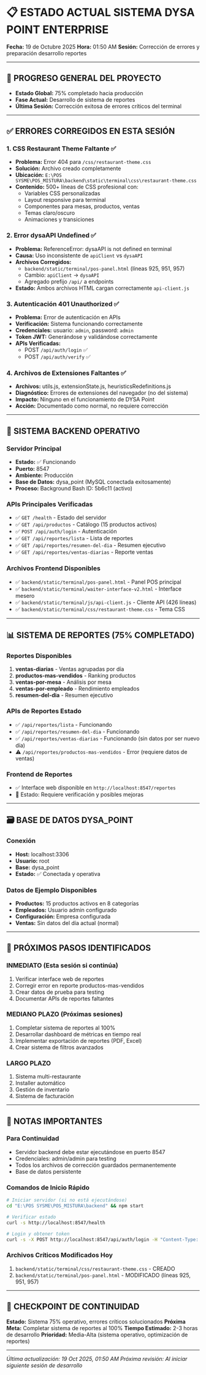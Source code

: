 # 📋 ESTADO ACTUAL SISTEMA DYSA POINT ENTERPRISE
**Fecha:** 19 de Octubre 2025
**Hora:** 01:50 AM
**Sesión:** Corrección de errores y preparación desarrollo reportes

---

## 🎯 PROGRESO GENERAL DEL PROYECTO
- **Estado Global:** 75% completado hacia producción
- **Fase Actual:** Desarrollo de sistema de reportes
- **Última Sesión:** Corrección exitosa de errores críticos del terminal

---

## ✅ ERRORES CORREGIDOS EN ESTA SESIÓN

### 1. **CSS Restaurant Theme Faltante** ✅
- **Problema:** Error 404 para `/css/restaurant-theme.css`
- **Solución:** Archivo creado completamente
- **Ubicación:** `E:\POS SYSME\POS_MISTURA\backend\static\terminal\css\restaurant-theme.css`
- **Contenido:** 500+ líneas de CSS profesional con:
  - Variables CSS personalizadas
  - Layout responsive para terminal
  - Componentes para mesas, productos, ventas
  - Temas claro/oscuro
  - Animaciones y transiciones

### 2. **Error dysaAPI Undefined** ✅
- **Problema:** ReferenceError: dysaAPI is not defined en terminal
- **Causa:** Uso inconsistente de `apiClient` vs `dysaAPI`
- **Archivos Corregidos:**
  - `backend/static/terminal/pos-panel.html` (líneas 925, 951, 957)
  - Cambio: `apiClient` → `dysaAPI`
  - Agregado prefijo `/api/` a endpoints
- **Estado:** Ambos archivos HTML cargan correctamente `api-client.js`

### 3. **Autenticación 401 Unauthorized** ✅
- **Problema:** Error de autenticación en APIs
- **Verificación:** Sistema funcionando correctamente
- **Credenciales:** usuario: `admin`, password: `admin`
- **Token JWT:** Generándose y validándose correctamente
- **APIs Verificadas:**
  - POST `/api/auth/login` ✅
  - POST `/api/auth/verify` ✅

### 4. **Archivos de Extensiones Faltantes** ✅
- **Archivos:** utils.js, extensionState.js, heuristicsRedefinitions.js
- **Diagnóstico:** Errores de extensiones del navegador (no del sistema)
- **Impacto:** Ninguno en el funcionamiento de DYSA Point
- **Acción:** Documentado como normal, no requiere corrección

---

## 🚀 SISTEMA BACKEND OPERATIVO

### **Servidor Principal**
- **Estado:** ✅ Funcionando
- **Puerto:** 8547
- **Ambiente:** Producción
- **Base de Datos:** dysa_point (MySQL conectada exitosamente)
- **Proceso:** Background Bash ID: 5b6c11 (activo)

### **APIs Principales Verificadas**
- ✅ `GET /health` - Estado del servidor
- ✅ `GET /api/productos` - Catálogo (15 productos activos)
- ✅ `POST /api/auth/login` - Autenticación
- ✅ `GET /api/reportes/lista` - Lista de reportes
- ✅ `GET /api/reportes/resumen-del-dia` - Resumen ejecutivo
- ✅ `GET /api/reportes/ventas-diarias` - Reporte ventas

### **Archivos Frontend Disponibles**
- ✅ `backend/static/terminal/pos-panel.html` - Panel POS principal
- ✅ `backend/static/terminal/waiter-interface-v2.html` - Interface mesero
- ✅ `backend/static/terminal/js/api-client.js` - Cliente API (426 líneas)
- ✅ `backend/static/terminal/css/restaurant-theme.css` - Tema CSS

---

## 📊 SISTEMA DE REPORTES (75% COMPLETADO)

### **Reportes Disponibles**
1. **ventas-diarias** - Ventas agrupadas por día
2. **productos-mas-vendidos** - Ranking productos
3. **ventas-por-mesa** - Análisis por mesa
4. **ventas-por-empleado** - Rendimiento empleados
5. **resumen-del-dia** - Resumen ejecutivo

### **APIs de Reportes Estado**
- ✅ `/api/reportes/lista` - Funcionando
- ✅ `/api/reportes/resumen-del-dia` - Funcionando
- ✅ `/api/reportes/ventas-diarias` - Funcionando (sin datos por ser nuevo día)
- ⚠️ `/api/reportes/productos-mas-vendidos` - Error (requiere datos de ventas)

### **Frontend de Reportes**
- ✅ Interface web disponible en `http://localhost:8547/reportes`
- 🔄 Estado: Requiere verificación y posibles mejoras

---

## 🗃️ BASE DE DATOS DYSA_POINT

### **Conexión**
- **Host:** localhost:3306
- **Usuario:** root
- **Base:** dysa_point
- **Estado:** ✅ Conectada y operativa

### **Datos de Ejemplo Disponibles**
- **Productos:** 15 productos activos en 8 categorías
- **Empleados:** Usuario admin configurado
- **Configuración:** Empresa configurada
- **Ventas:** Sin datos del día actual (normal)

---

## 🎯 PRÓXIMOS PASOS IDENTIFICADOS

### **INMEDIATO (Esta sesión si continúa)**
1. Verificar interface web de reportes
2. Corregir error en reporte productos-mas-vendidos
3. Crear datos de prueba para testing
4. Documentar APIs de reportes faltantes

### **MEDIANO PLAZO (Próximas sesiones)**
1. Completar sistema de reportes al 100%
2. Desarrollar dashboard de métricas en tiempo real
3. Implementar exportación de reportes (PDF, Excel)
4. Crear sistema de filtros avanzados

### **LARGO PLAZO**
1. Sistema multi-restaurante
2. Installer automático
3. Gestión de inventario
4. Sistema de facturación

---

## 📝 NOTAS IMPORTANTES

### **Para Continuidad**
- Servidor backend debe estar ejecutándose en puerto 8547
- Credenciales: admin/admin para testing
- Todos los archivos de corrección guardados permanentemente
- Base de datos persistente

### **Comandos de Inicio Rápido**
```bash
# Iniciar servidor (si no está ejecutándose)
cd "E:\POS SYSME\POS_MISTURA\backend" && npm start

# Verificar estado
curl -s http://localhost:8547/health

# Login y obtener token
curl -s -X POST http://localhost:8547/api/auth/login -H "Content-Type: application/json" -d "{\"usuario\":\"admin\",\"password\":\"admin\"}"
```

### **Archivos Críticos Modificados Hoy**
1. `backend/static/terminal/css/restaurant-theme.css` - CREADO
2. `backend/static/terminal/pos-panel.html` - MODIFICADO (líneas 925, 951, 957)

---

## 🔄 CHECKPOINT DE CONTINUIDAD

**Estado:** Sistema 75% operativo, errores críticos solucionados
**Próxima Meta:** Completar sistema de reportes al 100%
**Tiempo Estimado:** 2-3 horas de desarrollo
**Prioridad:** Media-Alta (sistema operativo, optimización de reportes)

---

*Última actualización: 19 Oct 2025, 01:50 AM*
*Próxima revisión: Al iniciar siguiente sesión de desarrollo*